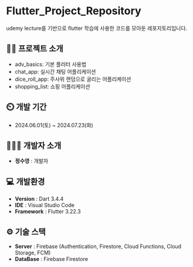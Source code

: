 # Flutter_Project_Repository
udemy lecture를 기반으로 flutter 학습에 사용한 코드를 모아둔 레포지토리입니다.

## 👨‍🏫 프로젝트 소개
- adv_basics: 기본 플러터 사용법
- chat_app: 실시간 채팅 어플리케이션
- dice_roll_app: 주사위 랜덤으로 굴리는 어플리케이션
- shopping_list: 쇼핑 어플리케이션

## ⏲️ 개발 기간
- 2024.06.01(토) ~ 2024.07.23(화)

## 🧑‍🤝‍🧑 개발자 소개 
- **정수영** : 개발자

## 💻 개발환경
- **Version** : Dart 3.4.4
- **IDE** : Visual Studio Code
- **Framework** : Flutter 3.22.3

## ⚙️ 기술 스택
- **Server** : Firebase (Authentication, Firestore, Cloud Functions, Cloud Storage, FCM)
- **DataBase** : Firebase Firestore
